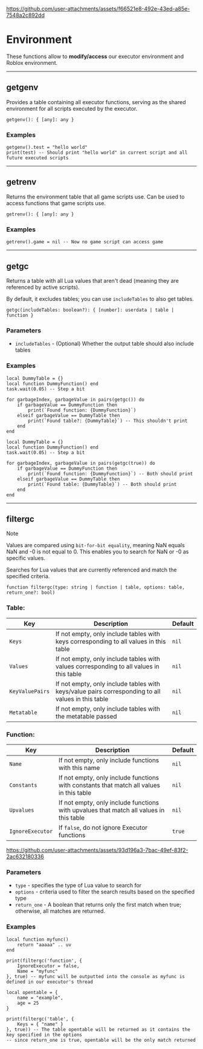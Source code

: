 

https://github.com/user-attachments/assets/f66521e8-492e-43ed-a85e-7548a2c892dd

# Environment

These functions allow to **modify/access** our executor environment and Roblox environment.

---

## getgenv

Provides a table containing all executor functions, serving as the shared environment for all scripts executed by the executor.

```luau
getgenv(): { [any]: any }
```

### Examples

```luau
getgenv().test = "hello world"
print(test) -- Should print "hello world" in current script and all future executed scripts
```

---

## getrenv

Returns the environment table that all game scripts use. Can be used to access functions that game scripts use.

```luau
getrenv(): { [any]: any }
```

### Examples

```luau
getrenv().game = nil -- Now no game script can access game
```

---

## getgc

Returns a table with all Lua values that aren't dead (meaning they are referenced by active scripts).

By default, it excludes tables; you can use `includeTables` to also get tables.

```luau
getgc(includeTables: boolean?): { [number]: userdata | table | function }
```

### Parameters

- `includeTables` - (Optional) Whether the output table should also include tables

### Examples

```luau
local DummyTable = {}
local function DummyFunction() end
task.wait(0.05) -- Step a bit

for garbageIndex, garbageValue in pairs(getgc()) do
    if garbageValue == DummyFunction then
        print(`Found function: {DummyFunction}`)
    elseif garbageValue == DummyTable then
        print(`Found table?: {DummyTable}`) -- This shouldn't print
    end
end
```

```luau
local DummyTable = {}
local function DummyFunction() end
task.wait(0.05) -- Step a bit

for garbageIndex, garbageValue in pairs(getgc(true)) do
    if garbageValue == DummyFunction then
        print(`Found function: {DummyFunction}`) -- Both should print
    elseif garbageValue == DummyTable then
        print(`Found table: {DummyTable}`) -- Both should print
    end
end
```

---

## filtergc

> [!NOTE]
> Values are compared using `bit-for-bit equality`, meaning NaN equals NaN and -0 is not equal to 0. This enables you to search for NaN or -0 as specific values.

Searches for Lua values that are currently referenced and match the specified criteria.

```luau
function filtergc(type: string | function | table, options: table, return_one?: bool)
```

### Table:

| Key            | Description                                                                 | Default   |
| -------------- | --------------------------------------------------------------------------- | --------- |
| `Keys`         | If not empty, only include tables with keys corresponding to all values in this table | `nil`     |
| `Values`       | If not empty, only include tables with values corresponding to all values in this table | `nil`     |
| `KeyValuePairs`| If not empty, only include tables with keys/value pairs corresponding to all values in this table | `nil`     |
| `Metatable`    | If not empty, only include tables with the metatable passed                | `nil`     |

### Function:

| Key        | Description                                                                        | Default |
| ---------- | ---------------------------------------------------------------------------------- | ------- |
| `Name`     | If not empty, only include functions with this name                                | `nil`   |
| `Constants`| If not empty, only include functions with constants that match all values in this table | `nil`   |
| `Upvalues` | If not empty, only include functions with upvalues that match all values in this table | `nil`   |
| `IgnoreExecutor`| If `false`, do not ignore Executor functions | `true` |   
https://github.com/user-attachments/assets/93d196a3-7bac-49ef-83f2-2ac632180336


### Parameters

- `type` - specifies the type of Lua value to search for
- `options` - criteria used to filter the search results based on the specified type
- `return_one` - A boolean that returns only the first match when true; otherwise, all matches are returned.

### Examples

```luau
local function myfunc()
    return "aaaaa" .. uv
end

print(filtergc('function', {
    IgnoreExecutor = false,
    Name = "myfunc"
}, true) -- myfunc will be outputted into the console as myfunc is defined in our executor's thread
```

```luau
local opentable = {
    name = "example",
    age = 25
}

print(filtergc('table', {
    Keys = { "name" }
}, true)) -- The table opentable will be returned as it contains the key specified in the options
-- since return_one is true, opentable will be the only match returned
```
